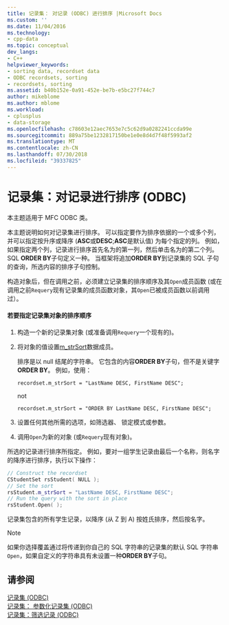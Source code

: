 ```yaml
---
title: 记录集： 对记录 (ODBC) 进行排序 |Microsoft Docs
ms.custom: ''
ms.date: 11/04/2016
ms.technology:
- cpp-data
ms.topic: conceptual
dev_langs:
- C++
helpviewer_keywords:
- sorting data, recordset data
- ODBC recordsets, sorting
- recordsets, sorting
ms.assetid: b40b152e-0a91-452e-be7b-e5bc27f744c7
author: mikeblome
ms.author: mblome
ms.workload:
- cplusplus
- data-storage
ms.openlocfilehash: c78603e12aec7653e7c5c62d9a0282241ccda99e
ms.sourcegitcommit: 889a75be1232817150be1e0e8d4d7f48f5993af2
ms.translationtype: MT
ms.contentlocale: zh-CN
ms.lasthandoff: 07/30/2018
ms.locfileid: "39337825"
---
```

# <a name="recordset-sorting-records-odbc"></a>记录集：对记录进行排序 (ODBC)
本主题适用于 MFC ODBC 类。  
  
 本主题说明如何对记录集进行排序。 可以指定要作为排序依据的一个或多个列，并可以指定按升序或降序 (**ASC**或**DESC**;**ASC**是默认值) 为每个指定的列。 例如，如果指定两个列，记录进行排序首先名为的第一列，然后单击名为的第二个列。 SQL **ORDER BY**子句定义一种。 当框架将追加**ORDER BY**到记录集的 SQL 子句的查询，所选内容的排序子句控制。  
  
 构造对象后，但在调用之前，必须建立记录集的排序顺序及其`Open`成员函数 (或在调用之前`Requery`现有记录集的成员函数对象，其`Open`已被成员函数以前调用过）。  
  
#### <a name="to-specify-a-sort-order-for-a-recordset-object"></a>若要指定记录集对象的排序顺序  
  
1.  构造一个新的记录集对象 (或准备调用`Requery`一个现有的)。  
  
2.  将对象的值设置[m_strSort](../../mfc/reference/crecordset-class.md#m_strsort)数据成员。  
  
     排序是以 null 结尾的字符串。 它包含的内容**ORDER BY**子句，但不是关键字**ORDER BY**。 例如，使用：  
  
    ```  
    recordset.m_strSort = "LastName DESC, FirstName DESC";  
    ```  
  
     not  
  
    ```  
    recordset.m_strSort = "ORDER BY LastName DESC, FirstName DESC";  
    ```  
  
3.  设置任何其他所需的选项，如筛选器、 锁定模式或参数。  
  
4.  调用`Open`为新的对象 (或`Requery`现有对象)。  
  
 所选的记录进行排序所指定。 例如，要对一组学生记录由最后一个名称，则名字的降序进行排序，执行以下操作：  
  
```cpp  
// Construct the recordset  
CStudentSet rsStudent( NULL );  
// Set the sort  
rsStudent.m_strSort = "LastName DESC, FirstName DESC";  
// Run the query with the sort in place  
rsStudent.Open( );  
```  
  
 记录集包含的所有学生记录，以降序 (从 Z 到 A) 按姓氏排序，然后按名字。  
  
> [!NOTE]
>  如果你选择覆盖通过将传递到你自己的 SQL 字符串的记录集的默认 SQL 字符串`Open`，如果自定义的字符串具有未设置一种**ORDER BY**子句。  
  
## <a name="see-also"></a>请参阅  
 [记录集 (ODBC)](../../data/odbc/recordset-odbc.md)   
 [记录集： 参数化记录集 (ODBC)](../../data/odbc/recordset-parameterizing-a-recordset-odbc.md)   
 [记录集：筛选记录 (ODBC)](../../data/odbc/recordset-filtering-records-odbc.md)